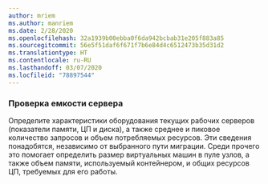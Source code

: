 ```yaml
---
author: mriem
ms.author: manriem
ms.date: 2/28/2020
ms.openlocfilehash: 32a1939b00ebba0f6da942bcbab31e205f883a85
ms.sourcegitcommit: 56e5f51daf6f671f7b6e84d4c6512473b35d31d2
ms.translationtype: HT
ms.contentlocale: ru-RU
ms.lasthandoff: 03/07/2020
ms.locfileid: "78897544"
---
```

### <a name="inventory-server-capacity"></a>Проверка емкости сервера

Определите характеристики оборудования текущих рабочих серверов (показатели памяти, ЦП и диска), а также среднее и пиковое количество запросов и объем потребляемых ресурсов. Эти сведения понадобятся, независимо от выбранного пути миграции. Среди прочего это помогает определить размер виртуальных машин в пуле узлов, а также объем памяти, используемый контейнером, и общих ресурсов ЦП, требуемых для его работы.

